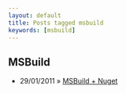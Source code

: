 ```yaml
---
layout: default
title: Posts tagged msbuild
keywords: [msbuild]
---
```

<h2 class="category">MSBuild</h2>
<ul class="posts">
<li>
<p>
<span class="date">29/01/2011</span> &raquo; 
<a href="/blog/msbuild-nuget">MSBuild + Nuget</a>
</p>
</li> 
</ul>
